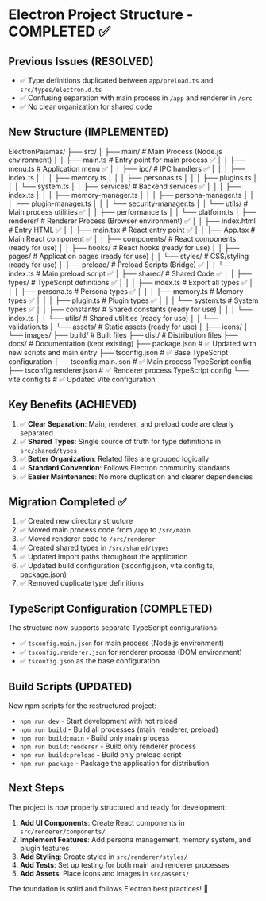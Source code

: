 # Electron Project Structure - COMPLETED ✅

## Previous Issues (RESOLVED)

- ✅ Type definitions duplicated between `app/preload.ts` and `src/types/electron.d.ts`
- ✅ Confusing separation with main process in `/app` and renderer in `/src`
- ✅ No clear organization for shared code

## New Structure (IMPLEMENTED)

ElectronPajamas/
├── src/
│   ├── main/                     # Main Process (Node.js environment)
│   │   ├── main.ts              # Entry point for main process ✅
│   │   ├── menu.ts              # Application menu ✅
│   │   ├── ipc/                 # IPC handlers ✅
│   │   │   ├── index.ts
│   │   │   ├── memory.ts
│   │   │   ├── personas.ts
│   │   │   ├── plugins.ts
│   │   │   └── system.ts
│   │   ├── services/            # Backend services ✅
│   │   │   ├── index.ts
│   │   │   ├── memory-manager.ts
│   │   │   ├── persona-manager.ts
│   │   │   ├── plugin-manager.ts
│   │   │   └── security-manager.ts
│   │   └── utils/               # Main process utilities ✅
│   │       ├── performance.ts
│   │       └── platform.ts
│   ├── renderer/                # Renderer Process (Browser environment) ✅
│   │   ├── index.html          # Entry HTML ✅
│   │   ├── main.tsx            # React entry point ✅
│   │   ├── App.tsx             # Main React component ✅
│   │   ├── components/         # React components (ready for use)
│   │   ├── hooks/              # React hooks (ready for use)
│   │   ├── pages/              # Application pages (ready for use)
│   │   └── styles/             # CSS/styling (ready for use)
│   ├── preload/               # Preload Scripts (Bridge) ✅
│   │   └── index.ts           # Main preload script ✅
│   ├── shared/                # Shared Code ✅
│   │   ├── types/             # TypeScript definitions ✅
│   │   │   ├── index.ts       # Export all types ✅
│   │   │   ├── persona.ts     # Persona types ✅
│   │   │   ├── memory.ts      # Memory types ✅
│   │   │   ├── plugin.ts      # Plugin types ✅
│   │   │   └── system.ts      # System types ✅
│   │   ├── constants/         # Shared constants (ready for use)
│   │   │   └── index.ts
│   │   └── utils/             # Shared utilities (ready for use)
│   │       └── validation.ts
│   └── assets/                # Static assets (ready for use)
│       ├── icons/
│       └── images/
├── build/                     # Built files
├── dist/                      # Distribution files
├── docs/                      # Documentation (kept existing)
├── package.json               # ✅ Updated with new scripts and main entry
├── tsconfig.json              # ✅ Base TypeScript configuration
├── tsconfig.main.json         # ✅ Main process TypeScript config
├── tsconfig.renderer.json     # ✅ Renderer process TypeScript config
└── vite.config.ts            # ✅ Updated Vite configuration

## Key Benefits (ACHIEVED)

1. ✅ **Clear Separation**: Main, renderer, and preload code are clearly separated
2. ✅ **Shared Types**: Single source of truth for type definitions in `src/shared/types`
3. ✅ **Better Organization**: Related files are grouped logically
4. ✅ **Standard Convention**: Follows Electron community standards
5. ✅ **Easier Maintenance**: No more duplication and clearer dependencies

## Migration Completed ✅

1. ✅ Created new directory structure
2. ✅ Moved main process code from `/app` to `/src/main`
3. ✅ Moved renderer code to `/src/renderer`
4. ✅ Created shared types in `/src/shared/types`
5. ✅ Updated import paths throughout the application
6. ✅ Updated build configuration (tsconfig.json, vite.config.ts, package.json)
7. ✅ Removed duplicate type definitions

## TypeScript Configuration (COMPLETED)

The structure now supports separate TypeScript configurations:

- ✅ `tsconfig.main.json` for main process (Node.js environment)
- ✅ `tsconfig.renderer.json` for renderer process (DOM environment)
- ✅ `tsconfig.json` as the base configuration

## Build Scripts (UPDATED)

New npm scripts for the restructured project:

- `npm run dev` - Start development with hot reload
- `npm run build` - Build all processes (main, renderer, preload)
- `npm run build:main` - Build only main process
- `npm run build:renderer` - Build only renderer process
- `npm run build:preload` - Build only preload script
- `npm run package` - Package the application for distribution

## Next Steps

The project is now properly structured and ready for development:

1. **Add UI Components**: Create React components in `src/renderer/components/`
2. **Implement Features**: Add persona management, memory system, and plugin features
3. **Add Styling**: Create styles in `src/renderer/styles/`
4. **Add Tests**: Set up testing for both main and renderer processes
5. **Add Assets**: Place icons and images in `src/assets/`

The foundation is solid and follows Electron best practices! 🚀
